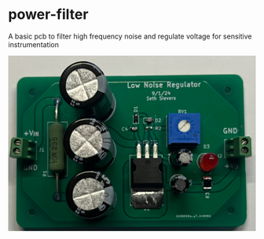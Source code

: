 # power-filter
A basic pcb to filter high frequency noise and regulate voltage for sensitive instrumentation

![image](LowNoiseRegulator.jpg)
